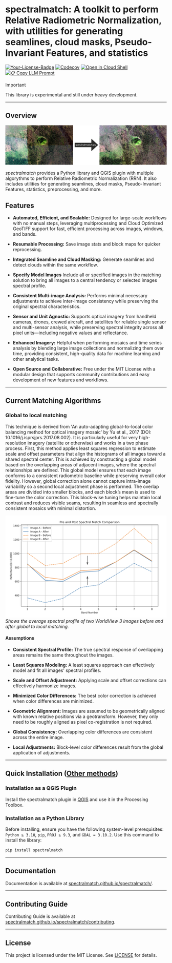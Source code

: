 # spectralmatch: A toolkit to perform Relative Radiometric Normalization, with utilities for generating seamlines, cloud masks, Pseudo-Invariant Features, and statistics

[![Your-License-Badge](https://img.shields.io/badge/License-MIT-green)](#)
[![Codecov](https://img.shields.io/codecov/c/github/spectralmatch/spectralmatch)](https://codecov.io/gh/spectralmatch/spectralmatch)
[![Open in Cloud Shell](https://img.shields.io/badge/Launch-Google_Cloud_Shell-blue?logo=googlecloud)](https://ssh.cloud.google.com/cloudshell/editor?cloudshell_git_repo=https://github.com/spectralmatch/spectralmatch&cloudshell_working_dir=.)
[![📋 Copy LLM Prompt](https://img.shields.io/badge/📋_Copy-LLM_Prompt-brightgreen)](https://spectralmatch.github.io/spectralmatch/llm_prompt)
> [!IMPORTANT]
> This library is experimental and still under heavy development.
 
 ---

## Overview

![Global and Local Matching](./images/spectralmatch.png)

*spectralmatch* provides a Python library and QGIS plugin with multiple algorythms to perform Relative Radiometric Normalization (RRN). It also includes utilities for generating seamlines, cloud masks, Pseudo-Invariant Features, statistics, preprocessing, and more.

## Features

- **Automated, Efficient, and Scalable:** Designed for large-scale workflows with no manual steps, leveraging multiprocessing and Cloud Optimized GeoTIFF support for fast, efficient processing across images, windows, and bands. 

- **Resumable Processing:** Save image stats and block maps for quicker reprocessing.

- **Integrated Seamline and Cloud Masking:** Generate seamlines and detect clouds within the same workflow.

- **Specify Model Images** Include all or specified images in the matching solution to bring all images to a central tendency or selected images spectral profile.

- **Consistent Multi-image Analysis:** Performs minimal necessary adjustments to achieve inter-image consistency while preserving the original spectral characteristics.

- **Sensor and Unit Agnostic:** Supports optical imagery from handheld cameras, drones, crewed aircraft, and satellites for reliable single sensor and multi-sensor analysis, while preserving spectral integrity across all pixel units—including negative values and reflectance.

- **Enhanced Imagery:** Helpful when performing mosaics and time series analysis by blending large image collections and normalizing them over time, providing consistent, high-quality data for machine learning and other analytical tasks.

- **Open Source and Collaborative:** Free under the MIT License with a modular design that supports community contributions and easy development of new features and workflows.

---

## Current Matching Algorithms

### Global to local matching
This technique is derived from 'An auto-adapting global-to-local color balancing method for optical imagery mosaic' by Yu et al., 2017 (DOI: 10.1016/j.isprsjprs.2017.08.002). It is particularly useful for very high-resolution imagery (satellite or otherwise) and works in a two phase process.
First, this method applies least squares regression to estimate scale and offset parameters that align the histograms of all images toward a shared spectral center. This is achieved by constructing a global model based on the overlapping areas of adjacent images, where the spectral relationships are defined. This global model ensures that each image conforms to a consistent radiometric baseline while preserving overall color fidelity.
However, global correction alone cannot capture intra-image variability so a second local adjustment phase is performed. The overlap areas are divided into smaller blocks, and each block’s mean is used to fine-tune the color correction. This block-wise tuning helps maintain local contrast and reduces visible seams, resulting in seamless and spectrally consistent mosaics with minimal distortion.


![Histogram matching graph](./images/matching_histogram.png)
*Shows the average spectral profile of two WorldView 3 images before and after global to local matching.*

#### Assumptions

- **Consistent Spectral Profile:** The true spectral response of overlapping areas remains the same throughout the images.

- **Least Squares Modeling:** A least squares approach can effectively model and fit all images' spectral profiles.

- **Scale and Offset Adjustment:** Applying scale and offset corrections can effectively harmonize images.

- **Minimized Color Differences:** The best color correction is achieved when color differences are minimized.

- **Geometric Alignment:** Images are assumed to be geometrically aligned with known relative positions via a geotransform. However, they only need to be roughly aligned as pixel co-registration is not required.

- **Global Consistency:** Overlapping color differences are consistent across the entire image.

- **Local Adjustments:** Block-level color differences result from the global application of adjustments.

---
## Quick Installation ([Other methods](https://spectralmatch.github.io/spectralmatch/installation/))

### Installation as a QGIS Plugin
Install the spectralmatch plugin in [QGIS](https://qgis.org/download/) and use it in the Processing Toolbox.

### Installation as a Python Library

Before installing, ensure you have the following system-level prerequisites: `Python ≥ 3.10`, `pip`, `PROJ ≥ 9.3`, and `GDAL = 3.10.2`. Use this command to install the library:


```bash
pip install spectralmatch
```

---

## Documentation

Documentation is available at [spectralmatch.github.io/spectralmatch/](https://spectralmatch.github.io/spectralmatch/).

---
## Contributing Guide

Contributing Guide is available at [spectralmatch.github.io/spectralmatch/contributing](https://spectralmatch.github.io/spectralmatch/contributing/).

---

## License

This project is licensed under the MIT License. See [LICENSE](https://github.com/spectralmatch/spectralmatch/blob/main/LICENSE) for details.
